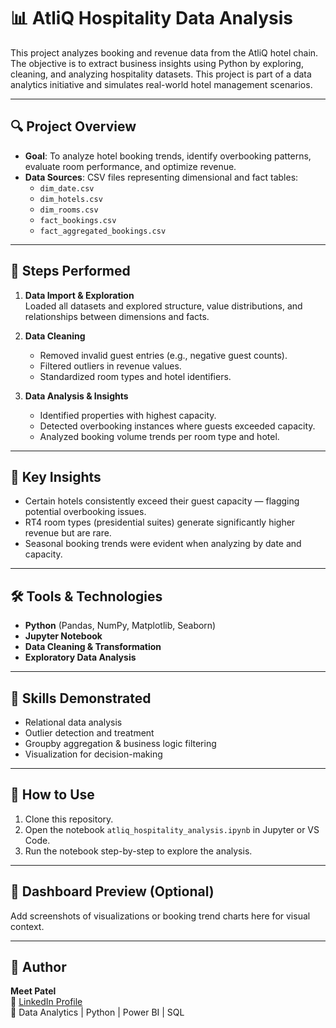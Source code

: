 
# 📊 AtliQ Hospitality Data Analysis

This project analyzes booking and revenue data from the AtliQ hotel chain. The objective is to extract business insights using Python by exploring, cleaning, and analyzing hospitality datasets. This project is part of a data analytics initiative and simulates real-world hotel management scenarios.

---

## 🔍 Project Overview

- **Goal**: To analyze hotel booking trends, identify overbooking patterns, evaluate room performance, and optimize revenue.
- **Data Sources**: CSV files representing dimensional and fact tables:
  - `dim_date.csv`
  - `dim_hotels.csv`
  - `dim_rooms.csv`
  - `fact_bookings.csv`
  - `fact_aggregated_bookings.csv`

---

## 📂 Steps Performed

1. **Data Import & Exploration**  
   Loaded all datasets and explored structure, value distributions, and relationships between dimensions and facts.

2. **Data Cleaning**  
   - Removed invalid guest entries (e.g., negative guest counts).
   - Filtered outliers in revenue values.
   - Standardized room types and hotel identifiers.

3. **Data Analysis & Insights**  
   - Identified properties with highest capacity.
   - Detected overbooking instances where guests exceeded capacity.
   - Analyzed booking volume trends per room type and hotel.

---

## 📌 Key Insights

- Certain hotels consistently exceed their guest capacity — flagging potential overbooking issues.
- RT4 room types (presidential suites) generate significantly higher revenue but are rare.
- Seasonal booking trends were evident when analyzing by date and capacity.

---

## 🛠️ Tools & Technologies

- **Python** (Pandas, NumPy, Matplotlib, Seaborn)
- **Jupyter Notebook**
- **Data Cleaning & Transformation**
- **Exploratory Data Analysis**

---

## 🧠 Skills Demonstrated

- Relational data analysis
- Outlier detection and treatment
- Groupby aggregation & business logic filtering
- Visualization for decision-making

---

## 🚀 How to Use

1. Clone this repository.
2. Open the notebook `atliq_hospitality_analysis.ipynb` in Jupyter or VS Code.
3. Run the notebook step-by-step to explore the analysis.

---

## 📸 Dashboard Preview (Optional)

Add screenshots of visualizations or booking trend charts here for visual context.

---

## 👤 Author

**Meet Patel**  
📧 [LinkedIn Profile](https://www.linkedin.com/in/patelmeetde)  
🔧 Data Analytics | Python | Power BI | SQL
